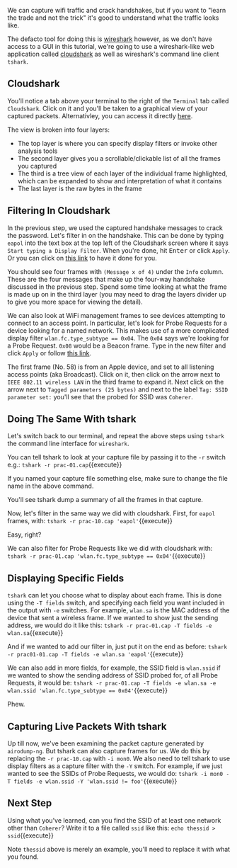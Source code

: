We can capture wifi traffic and crack handshakes, but if you want to "learn the trade and not the trick" it's good to understand what the traffic looks like.

The defacto tool for doing this is [wireshark](https://www.wireshark.org/) however, as we don't have access to a GUI in this tutorial, we're going to use a wireshark-like web application called [cloudshark](https://cloudshark.org/) as well as wireshark's command line client `tshark`.

## Cloudshark

You'll notice a tab above your terminal to the right of the `Terminal` tab called `Cloudshark`. Click on it and you'll be taken to a graphical view of your captured packets. Alternativley, you can access it directly [here](https://www.cloudshark.org/captures/cd37ad9b7280).

The view is broken into four layers:

* The top layer is where you can specify display filters or invoke other analysis tools
* The second layer gives you a scrollable/clickable list of all the frames you captured
* The third is a tree view of each layer of the individual frame highlighted, which can be expanded to show and interpretation of what it contains
* The last layer is the raw bytes in the frame

## Filtering In Cloudshark

In the previous step, we used the captured handshake messages to crack the password. Let's filter in on the handshake. This can be done by typing `eapol` into the text box at the top left of the Cloudshark screen where it says `Start typing a Display Filter`. When you're done, hit <kbd>Enter</kbd> or click `Apply`. Or you can click on [this link](https://www.cloudshark.org/captures/cd37ad9b7280?filter=eapol) to have it done for you.

You should see four frames with `(Message x of 4)` under the `Info` column. These are the four messages that make up the four-way handshake discussed in the previous step. Spend some time looking at what the frame is made up on in the third layer (you may need to drag the layers divider up to give you more space for viewing the detail).

We can also look at WiFi management frames to see devices attempting to connect to an access point. In particular, let's look for Probe Requests for a device looking for a named network. This makes use of a more complicated display filter `wlan.fc.type_subtype == 0x04`. The `0x04` says we're looking for a Probe Request. `0x08` would be a Beacon frame. Type in the new filter and click `Apply` or follow [this link](https://www.cloudshark.org/captures/cd37ad9b7280?filter=wlan.fc.type_subtype%20%3D%3D%200x04).

The first frame (No. 58) is from an Apple device, and set to all listening access points (aka Broadcast). Click on it, then click on the arrow next to `IEEE 802.11 wireless LAN` in the third frame to expand it. Next click on the arrow next to `Tagged parameters (25 bytes)` and next to the label `Tag: SSID parameter set:` you'll see that the probed for SSID was `Coherer`.

## Doing The Same With tshark

Let's switch back to our terminal, and repeat the above steps using `tshark` the command line interface for `wireshark`.

You can tell tshark to look at your capture file by passing it to the `-r` switch e.g.:
`tshark -r prac-01.cap`{{execute}}

If you named your capture file something else, make sure to change the file name in the above command.

You'll see tshark dump a summary of all the frames in that capture.

Now, let's filter in the same way we did with cloudshark. First, for `eapol` frames, with:
`tshark -r prac-10.cap 'eapol'`{{execute}}

Easy, right?

We can also filter for Probe Requests like we did with cloudshark with:
`tshark -r prac-01.cap 'wlan.fc.type_subtype == 0x04'`{{execute}}

## Displaying Specific Fields

`tshark` can let you choose what to display about each frame. This is done using the `-T fields` switch, and specifying each field you want included in the output with `-e` switches. For example, `wlan.sa` is the MAC address of the device that sent a wireless frame. If we wanted to show just the sending address, we would do it like this:
`tshark -r prac-01.cap -T fields -e wlan.sa`{{execute}}

And if we wanted to add our filter in, just put it on the end as before:
`tshark -r prac01-01.cap -T fields -e wlan.sa 'eapol'`{{execute}}

We can also add in more fields, for example, the SSID field is `wlan.ssid` if we wanted to show the sending address of SSID probed for, of all Probe Requests, it would be:
`tshark -r prac-01.cap -T fields -e wlan.sa -e wlan.ssid 'wlan.fc.type_subtype == 0x04'`{{execute}}

Phew.

## Capturing Live Packets With tshark

Up till now, we've been examining the packet capture generated by `airodump-ng`. But tshark can also capture frames for us. We do this by replacing the `-r prac-10.cap` with `-i mon0`. We also need to tell tshark to use display filters as a capture filter with the `-Y` switch. For example, if we just wanted to see the SSIDs of Probe Requests, we would do:
`tshark -i mon0 -T fields -e wlan.ssid -Y 'wlan.ssid != foo'`{{execute}}

## Next Step

Using what you've learned, can you find the SSID of at least one network other than `Coherer`? Write it to a file called `ssid` like this:
`echo thessid > ssid`{{execute}}

Note `thessid` above is merely an example, you'll need to replace it with what you found.
